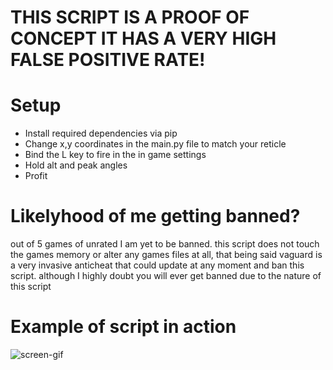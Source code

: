 #  THIS SCRIPT IS A PROOF OF CONCEPT IT HAS A VERY HIGH FALSE POSITIVE RATE!

# Setup
*   Install required dependencies via pip
*   Change x,y coordinates in the main.py file to match your reticle
*   Bind the L key to fire in the in game settings
*   Hold alt and peak angles
*   Profit

# Likelyhood of me getting banned?
out of 5 games of unrated I am yet to be banned. this script does not touch the games memory or alter any games files at all, that being said vaguard is a very invasive anticheat that could update at any moment and ban this script. although I highly doubt you will ever get banned due to the nature of this script

#   Example of script in action
![screen-gif](./example.GIF)
